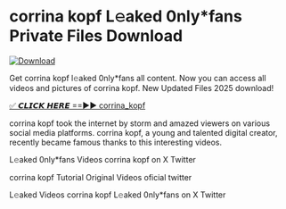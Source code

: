 # corrina kopf L𝚎aked 0nly*fans Private Files Download

[![Download](https://i.imgur.com/PoXn3jX.png)](https://mediafirer.com/corrina+kopf)

Get corrina kopf l𝚎aked 0nly*fans all content. Now you can access all videos and pictures of corrina kopf. New Updated Files 2025 download!

[✅ 𝘾𝙇𝙄𝘾𝙆 𝙃𝙀𝙍𝙀 ==►► corrina_kopf](https://mediafirer.com/corrina+kopf)

corrina kopf took the internet by storm and amazed viewers on various social media platforms. corrina kopf, a young and talented digital creator, recently became famous thanks to this interesting videos.

L𝚎aked 0nly*fans Videos corrina kopf on X Twitter

corrina kopf Tutorial Original Videos oficial twitter

L𝚎aked Videos corrina kopf L𝚎aked 0nly*fans on X Twitter